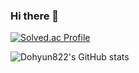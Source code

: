 ### Hi there 👋


[![Solved.ac Profile](http://mazassumnida.wtf/api/v2/generate_badge?boj=yup822)](https://solved.ac/yup822/)

![Dohyun822's GitHub stats](https://github-readme-stats-beige-theta-98.vercel.app/api?username=Dohyun822&show_icons=true&theme=radical&count_private=true)


